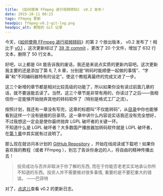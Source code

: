 ```yaml
---
title: 《如何使用 FFmpeg 进行视频转码》 v0.2 发布！
date: 2015-10-11 08:23
tags: FFmpeg 更新
headpic: ffmpeg-v0.2-git-log.png
headpic_alt: 教程的 Git 记录
---
```


今天，《[如何使用 FFmpeg 进行视频转码][repo]》的第 2 个放出版本， v0.2 发布了！相比于 [v0.1][] ，这次更新经过了 [39 次 commit][compare] ，更改了 20 个文件，增加了 632 行文本，删除了 50 行文本。

<!--more-->

好吧，以上都是 Git 能告诉我的废话，我还是来说点实质的更新内容吧。这次更新我主要的还是添加了第 6, 7, 8 章，分别是“转码时能顺便一起做的事情”、“字幕”和“不同编码器特有的设定”。使这个教程离最终的完成又进了一步。

这三个新增的章节都是相对比较高级的功能了，所以如果你没有读过前面几章的话，就不要逞能去读了。当然，这三个章节是非常有用的，你读过了之后——我相信你一定能够开始抛弃其他的转码软件了（特别是格式工厂之流）。

按照计划，我还有一章没有写完，这章的标题叫“不仅能转码”，从[目录][toc]中你也能够看到这样一个没有链接的目录项。这一章中讲什么内容说实话我还没有完全想好，不过我想这一定会是使你最终抛弃 LGPL 破坏者的关键一环。  
不知道什么是 LGPL 破坏者？大多数国产播放器加转码软件就是 LGPL 破坏者，在[第 1 章][chapter 1]中其实就有过说明了。

那么现在就访问本计划的 [GitHub Repository][repo] ，开始在线阅读或下载吧！如果你喜欢我的教程（或者 FFmpeg ），别忘了告诉你身边的人，将自由的精神传播出去！

>	投资成功与否并非取决于你了解的东西, 而在于你能否老老实实地承认你所不知道的东西。投资人并不需要做对很多事情, 重要的是不要犯重大的错误。    ——巴菲特

对了，[点这儿][release notes]查看 v0.2 的更新日志。

[repo]: https://github.com/FiveYellowMice/how-to-convert-videos-with-ffmpeg-zh
[v0.1]: https://fiveyellowmice.github.io/posts/2015/09/how-ffmpeg-convert-release-0-1.html
[compare]: https://github.com/FiveYellowMice/how-to-convert-videos-with-ffmpeg-zh/compare/v0.1...v0.2
[toc]: https://github.com/FiveYellowMice/how-to-convert-videos-with-ffmpeg-zh/blob/master/index.md
[chapter 1]: https://github.com/FiveYellowMice/how-to-convert-videos-with-ffmpeg-zh/blob/master/01-write-in-front.md
[release notes]: https://github.com/FiveYellowMice/how-to-convert-videos-with-ffmpeg-zh/releases/tag/v0.2
